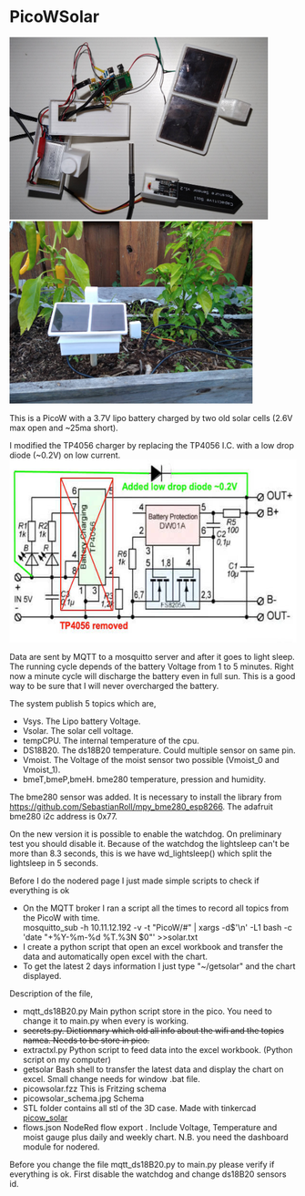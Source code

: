 # PicoWSolar
<img src="solar_box1.jpg" height=320><img src="solar_box2.jpg" height=320>

This is a PicoW with a 3.7V lipo battery charged by two old solar cells (2.6V max open and ~25ma short).

I modified the TP4056 charger by replacing the TP4056 I.C. with a low drop diode (~0.2V) on low current.
<img src="tp4056mod2.jpg" height=320>

Data are sent by MQTT to a mosquitto server and after it goes to light sleep. The running cycle depends of the battery Voltage  from 1 to 5 minutes. Right now a minute cycle will discharge the battery even in full sun. This is a good way to be sure that I will never overcharged the battery.


The system publish 5 topics which are,
- Vsys. The Lipo battery Voltage.
- Vsolar. The solar cell voltage.
- tempCPU. The internal temperature of the cpu.
- DS18B20. The ds18B20 temperature. Could multiple sensor on same pin.
- Vmoist. The Voltage of the moist sensor two possible (Vmoist_0 and Vmoist_1).
- bmeT,bmeP,bmeH.  bme280 temperature, pression and humidity.

The bme280 sensor was added. It is necessary to install the library from https://github.com/SebastianRoll/mpy_bme280_esp8266.
The adafruit bme280 i2c address is 0x77.


On the new version it is possible to enable the watchdog. On preliminary test you should disable it. Because of the watchdog the
lightsleep can't be more than 8.3 seconds, this is we have wd_lightsleep() which split the lightsleep in 5 seconds.

Before I do the nodered page I just made simple scripts to check if everything is ok
- On the MQTT broker I ran a script all the times to record all topics from the PicoW with time.<br>
<quote>mosquitto_sub -h 10.11.12.192 -v -t "PicoW/#" | xargs -d$'\n' -L1 bash -c 'date "+%Y-%m-%d %T.%3N $0"'  >>solar.txt</quote>
- I create a python script that open an excel workbook and transfer the data and automatically open excel with the chart.
- To get the latest 2 days information I just type  "~/getsolar" and the chart displayed.

Description of the file,
- mqtt_ds18B20.py   Main python script store in the pico. You need to change it to main.py when every is working.
- <strike>secrets.py.       Dictionnary which old all info about the wifi and the topics namea. Needs to be store in pico.</strike>
- extractxl.py      Python script to feed data into the excel workbook. (Python script on my computer)
- getsolar          Bash shell to transfer the latest data and display the chart on excel. Small change needs for window .bat file.
- picowsolar.fzz    This is Fritzing schema
- picowsolar_schema.jpg  Schema
- STL folder contains all stl of the 3D case.  Made with tinkercad  <a href="https://www.tinkercad.com/things/b1r0aMqMbmD-picowsolar">picow_solar</a>
- flows.json         NodeRed flow export . Include Voltage, Temperature and moist gauge plus daily and weekly chart.
                    N.B. you need the dashboard module for nodered.

Before you change the file mqtt_ds18B20.py to main.py  please verify if everything is ok. First disable the watchdog  and change ds18B20 sensors id.
